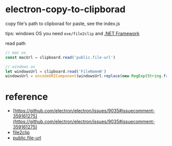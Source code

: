 # electron-copy-to-clipborad

copy file's path to clipborad for paste, see the index.js

tips: windows OS you need `exe/file2clip` and [.NET Framework](https://dotnet.microsoft.com/download/dotnet-framework/net472)

read path

```js
// mac os
const macUrl = clipboard.read('public.file-url')

// windows os
let windowsUrl = clipboard.read('FileNameW')
windowsUrl = encodeURIComponent(windowsUrl.replace(new RegExp(String.fromCharCode(0), 'g'), '')))
```

# reference

- [https://github.com/electron/electron/issues/9035#issuecomment-359161275](https://github.com/electron/electron/issues/9035#issuecomment-359161275)
- [file2clip](https://github.com/rostok/file2clip)
- [public.file-url](https://developer.apple.com/library/archive/documentation/Miscellaneous/Reference/UTIRef/Articles/System-DeclaredUniformTypeIdentifiers.html#//apple_ref/doc/uid/TP40009259-SW1)
